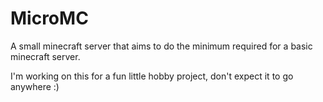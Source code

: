 MicroMC
========

A small minecraft server that aims to do the minimum required 
for a basic minecraft server.

I'm working on this for a fun little hobby project, don't expect it
to go anywhere :)